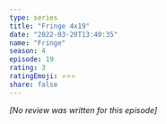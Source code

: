 ```yaml
---
type: series
title: "Fringe 4x19"
date: "2022-03-20T13:40:35"
name: "Fringe"
season: 4
episode: 19
rating: 3
ratingEmoji: ⭐️⭐️⭐️
share: false
---
```


*[No review was written for this episode]*
